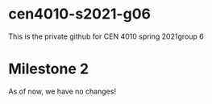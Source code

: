# cen4010-s2021-g06
This is the private github for CEN 4010 spring 2021group 6

# Milestone 2 #
As of now, we have no changes!
